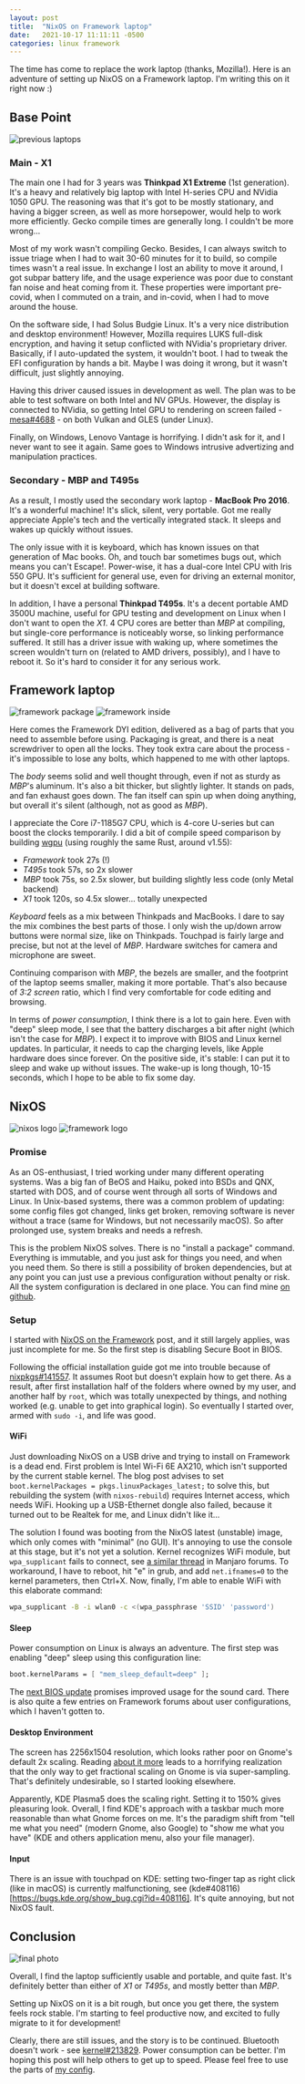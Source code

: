 ```yaml
---
layout: post
title:  "NixOS on Framework laptop"
date:   2021-10-17 11:11:11 -0500
categories: linux framework
---
```


The time has come to replace the work laptop (thanks, Mozilla!). Here is an adventure of setting up NixOS on a Framework laptop. I'm writing this on it right now :)

## Base Point

![previous laptops](/resource/previous-laptops.jpg)

### Main - X1

The main one I had for 3 years was **Thinkpad X1 Extreme** (1st generation). It's a heavy and relatively big laptop with Intel H-series CPU and NVidia 1050 GPU. The reasoning was that it's got to be mostly stationary, and having a bigger screen, as well as more horsepower, would help to work more efficiently. Gecko compile times are generally long. I couldn't be more wrong...

Most of my work wasn't compiling Gecko. Besides, I can always switch to issue triage when I had to wait 30-60 minutes for it to build, so compile times wasn't a real issue. In exchange I lost an ability to move it around, I got subpar battery life, and the usage experience was poor due to constant fan noise and heat coming from it. These properties were important pre-covid, when I commuted on a train, and in-covid, when I had to move around the house.

On the software side, I had Solus Budgie Linux. It's a very nice distribution and desktop environment! However, Mozilla requires LUKS full-disk encryption, and having it setup conflicted with NVidia's proprietary driver. Basically, if I auto-updated the system, it wouldn't boot. I had to tweak the EFI configuration by hands a bit. Maybe I was doing it wrong, but it wasn't difficult, just slightly annoying.

Having this driver caused issues in development as well. The plan was to be able to test software on both Intel and NV GPUs. However, the display is connected to NVidia, so getting Intel GPU to rendering on screen failed - [mesa#4688](https://gitlab.freedesktop.org/mesa/mesa/-/issues/4688) - on both Vulkan and GLES (under Linux).

Finally, on Windows, Lenovo Vantage is horrifying. I didn't ask for it, and I never want to see it again. Same goes to Windows intrusive advertizing and manipulation practices.

### Secondary - MBP and T495s

As a result, I mostly used the secondary work laptop - **MacBook Pro 2016**. It's a wonderful machine! It's slick, silent, very portable. Got me really appreciate Apple's tech and the vertically integrated stack. It sleeps and wakes up quickly without issues.

The only issue with it is keyboard, which has known issues on that generation of Mac books. Oh, and touch bar sometimes bugs out, which means you can't Escape!. Power-wise, it has a dual-core Intel CPU with Iris 550 GPU. It's sufficient for general use, even for driving an external monitor, but it doesn't excel at building software.

In addition, I have a personal **Thinkpad T495s**. It's a decent portable AMD 3500U machine, useful for GPU testing and development on Linux when I don't want to open the *X1*. 4 CPU cores are better than *MBP* at compiling, but single-core performance is noticeably worse, so linking performance suffered. It still has a driver issue with waking up, where sometimes the screen wouldn't turn on (related to AMD drivers, possibly), and I have to reboot it. So it's hard to consider it for any serious work.

## Framework laptop

![framework package](/resource/framework-package.jpg) ![framework inside](/resource/framework-inside.jpg)

Here comes the Framework DYI edition, delivered as a bag of parts that you need to assemble before using. Packaging is great, and there is a neat screwdriver to open all the locks. They took extra care about the process - it's impossible to lose any bolts, which happened to me with other laptops.

The *body* seems solid and well thought through, even if not as sturdy as *MBP*'s aluminum. It's also a bit thicker, but slightly lighter. It stands on pads, and fan exhaust goes down. The fan itself can spin up when doing anything, but overall it's silent (although, not as good as *MBP*).

I appreciate the Core i7-1185G7 CPU, which is 4-core U-series but can boost the clocks temporarily. I did a bit of compile speed comparison by building [wgpu](https://github.com/gfx-rs/wgpu) (using roughly the same Rust, around v1.55):
  - *Framework* took 27s (!)
  - *T495s* took 57s, so 2x slower
  - *MBP* took 75s, so 2.5x slower, but building slightly less code (only Metal backend)
  - *X1* took 120s, so 4.5x slower... totally unexpected

*Keyboard* feels as a mix between Thinkpads and MacBooks. I dare to say the mix combines the best parts of those. I only wish the up/down arrow buttons were normal size, like on Thinkpads. Touchpad is fairly large and precise, but not at the level of *MBP*. Hardware switches for camera and microphone are sweet.

Continuing comparison with *MBP*, the bezels are smaller, and the footprint of the laptop seems smaller, making it more portable. That's also because of *3:2 screen* ratio, which I find very comfortable for code editing and browsing.

In terms of *power consumption*, I think there is a lot to gain here. Even with "deep" sleep mode, I see that the battery discharges a bit after night (which isn't the case for *MBP*). I expect it to improve with BIOS and Linux kernel updates. In particular, it needs to cap the charging levels, like Apple hardware does since forever. On the positive side, it's stable: I can put it to sleep and wake up without issues. The wake-up is long though, 10-15 seconds, which I hope to be able to fix some day.

## NixOS

![nixos logo](/resource/207px-Home-nixos-logo.png) ![framework logo](/resource/framework-logo.jpg)

### Promise

As an OS-enthusiast, I tried working under many different operating systems. Was a big fan of BeOS and Haiku, poked into BSDs and QNX, started with DOS, and of course went through all sorts of Windows and Linux. In Unix-based systems, there was a common problem of updating: some config files got changed, links get broken, removing software is never without a trace (same for Windows, but not necessarily macOS). So after prolonged use, system breaks and needs a refresh.

This is the problem NixOS solves. There is no "install a package" command. Everything is immutable, and you just ask for things you need, and when you need them. So there is still a possibility of broken dependencies, but at any point you can just use a previous configuration without penalty or risk. All the system configuration is declared in one place. You can find mine [on github](https://github.com/kvark/dotfiles/tree/d2df6365b33c08d92801f8eb2b60dd518069bb54/nix).

### Setup

I started with [NixOS on the Framework](https://grahamc.com/blog/nixos-on-framework) post, and it still largely applies, was just incomplete for me. So the first step is disabling Secure Boot in BIOS.

Following the official installation guide got me into trouble because of [nixpkgs#141557](https://github.com/NixOS/nixpkgs/pull/141557). It assumes Root but doesn't explain how to get there. As a result, after first installation half of the folders where owned by my user, and another half by `root`, which was totally unexpected by things, and nothing worked (e.g. unable to get into graphical login). So eventually I started over, armed with `sudo -i`, and life was good.

#### WiFi

Just downloading NixOS on a USB drive and trying to install on Framework is a dead end. First problem is Intel Wi-Fi 6E AX210, which isn't supported by the current stable kernel. The blog post advises to set `boot.kernelPackages = pkgs.linuxPackages_latest;` to solve this, but rebuilding the system (with `nixos-rebuild`) requires Internet access, which needs WiFi. Hooking up a USB-Ethernet dongle also failed, because it turned out to be Realtek for me, and Linux didn't like it...

The solution I found was booting from the NixOS latest (unstable) image, which only comes with "minimal" (no GUI). It's annoying to use the console at this stage, but it's not yet a solution. Kernel recognizes WiFi module, but `wpa_supplicant`
 fails to connect, see [a similar thread](https://forum.manjaro.org/t/i-dont-want-my-wifi-to-stop-working/34818) in Manjaro forums. To workaround, I have to reboot, hit "e" in grub, and add `net.ifnames=0` to the kernel parameters, then Ctrl+X. Now, finally, I'm able to enable WiFi with this elaborate command:
 ```bash
 wpa_supplicant -B -i wlan0 -c <(wpa_passphrase 'SSID' 'password')
 
 ```

#### Sleep

Power consumption on Linux is always an adventure. The first step was enabling "deep" sleep using this configuration line:
```nix
boot.kernelParams = [ "mem_sleep_default=deep" ];

```
The [next BIOS update](https://knowledgebase.frame.work/en_us/framework-laptop-bios-releases-S1dMQt6F) promises improved usage for the sound card. There is also quite a few entries on Framework forums about user configurations, which I haven't gotten to.

#### Desktop Environment

The screen has 2256x1504 resolution, which looks rather poor on Gnome's default 2x scaling. Reading [about it more](https://wiki.archlinux.org/title/HiDPI) leads to a horrifying realization that the only way to get fractional scaling on Gnome is via super-sampling. That's definitely undesirable, so I started looking elsewhere.

Apparently, KDE Plasma5 does the scaling right. Setting it to 150% gives pleasuring look. Overall, I find KDE's approach with a taskbar much more reasonable than what Gnome forces on me. It's the paradigm shift from "tell me what you need" (modern Gnome, also Google) to "show me what you have" (KDE and others application menu, also your file manager).

#### Input

There is an issue with touchpad on KDE: setting two-finger tap as right click (like in macOS) is currently malfunctioning, see (kde#408116)[https://bugs.kde.org/show_bug.cgi?id=408116]. It's quite annoying, but not NixOS fault.

## Conclusion

![final photo](/resource/new-laptop.jpg)

Overall, I find the laptop sufficiently usable and portable, and quite fast.
It's definitely better than either of *X1* or *T495s*, and mostly better than *MBP*.

Setting up NixOS on it is a bit rough, but once you get there, the system feels rock stable.
I'm starting to feel productive now, and excited to fully migrate to it for development!

Clearly, there are still issues, and the story is to be continued. Bluetooth doesn't work - see [kernel#213829](https://bugzilla.kernel.org/show_bug.cgi?id=213829). Power consumption can be better. I'm hoping this post will help others to get up to speed. Please feel free to use the parts of [my config](https://github.com/kvark/dotfiles).
